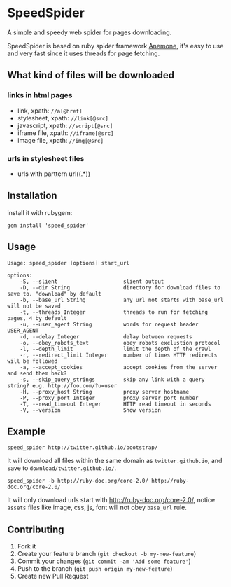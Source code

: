 # SpeedSpider

A simple and speedy web spider for pages downloading.

SpeedSpider is based on ruby spider framework [Anemone][1], it's easy to use and very fast since it uses threads for page fetching.

## What kind of files will be downloaded

### links in html pages

* link,        xpath: `//a[@href]`
* stylesheet,  xpath: `//link[@src]`
* javascript,  xpath: `//script[@src]`
* iframe file, xpath: `//iframe[@src]`
* image file,  xpath: `//img[@src]`

### urls in stylesheet files

* urls with parttern url\((.*)\)

## Installation

install it with rubygem:

    gem install 'speed_spider'

## Usage
    Usage: speed_spider [options] start_url

    options:
        -S, --slient                     slient output
        -D, --dir String                 directory for download files to save to. "download" by default
        -b, --base_url String            any url not starts with base_url will not be saved
        -t, --threads Integer            threads to run for fetching pages, 4 by default
        -u, --user_agent String          words for request header USER_AGENT
        -d, --delay Integer              delay between requests
        -o, --obey_robots_text           obey robots exclustion protocol
        -l, --depth_limit                limit the depth of the crawl
        -r, --redirect_limit Integer     number of times HTTP redirects will be followed
        -a, --accept_cookies             accept cookies from the server and send them back?
        -s, --skip_query_strings         skip any link with a query string? e.g. http://foo.com/?u=user
        -H, --proxy_host String          proxy server hostname
        -P, --proxy_port Integer         proxy server port number
        -T, --read_timeout Integer       HTTP read timeout in seconds
        -V, --version                    Show version

## Example

    speed_spider http://twitter.github.io/bootstrap/

It will download all files within the same domain  as `twitter.github.io`, and save to `download/twitter.github.io/`.

    speed_spider -b http://ruby-doc.org/core-2.0/ http://ruby-doc.org/core-2.0/

It will only download urls start with http://ruby-doc.org/core-2.0/, notice `assets` files like image, css, js, font will not obey `base_url` rule.

## Contributing

1. Fork it
2. Create your feature branch (`git checkout -b my-new-feature`)
3. Commit your changes (`git commit -am 'Add some feature'`)
4. Push to the branch (`git push origin my-new-feature`)
5. Create new Pull Request

[1]: http://anemone.rubyforge.org/
